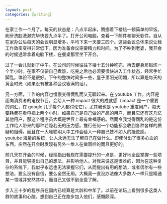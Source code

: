 ```yaml
---
layout: post
categories: [writing]
---
```


在家工作一个月了。每天的状态是：八点半起床，腾挪着下楼热一顿简单的早饭。刷牙洗脸洗漱完毕快要九点半了。打开公司电脑，查看一下邮件和聊天软件。自从在家办公后每天的会议明显增多，平均下来一天要三四个。这些会议总体来说让我工作效率变得非常低下。因为准备会议需要精力和时间。为了不吵到老婆，我开会的时候通常拿着电脑下楼，在餐桌那里坐下开会。

过了一会儿就到了中午。在公司的时候往往下楼十五分钟吃完，再去健身房锻炼一个半小时。在家不仅要自己煮饭，吃完之后也必须要很快进入工作状态，经常手忙脚乱，体验不是很好。下午的整块时间多一些，屋子里阳光明媚，所以算是每天的黄金时光（如果没有被各种会议塞满的话）。

另一方面，工作的内容也慢慢变得慌乱而又无聊起来。在 youtube 工作，内容是面向消费者的电视节目，会给人一种 impact 很大的成就感（impact 是一个重要的词汇，在 google 几乎每个人都讨论它）。尤其我也是 youtube 重度用户，每天要耗费在看电视上两个小时。如果自己是自己做的产品的用户，而且它还有这几亿其他用户，那这个程序员大概是世界上最有幸福感的。然而令我觉得慌乱的是这份工作给人带来的那种若隐若无的压力感。推行任何一个功能都会收到各种各样的质疑和阻碍。而且在一大堆聪明人中工作会给人一种自己技不如人的挫败感。youtube 海量的系统，让人永远无法了解自己在做什么。即使付出了很多心血的东西，突然在开会时发现有另外一堆人在做同样的而且更好的。

前几天在开会的时候，经理指出我现在需要提升的一点是，更好地全盘掌握一些项目，并且能够提出自己的想法，并影响他人。对我来说这是很难的，因为在这种复杂的系统下，我似乎永远也无法掌握它们，从而提出有用的想法，或者偶尔有一些想法，要么没有自信，要么全然无用。大概我一直没办法像大多数人一样只是精通某一领域并安然其中，而自己又做不到全盘了解。

步入三十岁的程序员在国内已经算是大龄和中年了。以前在论坛上看到很多这类人群的故事和心酸。想到自己正在跑步加入他们，感慨颇深。
